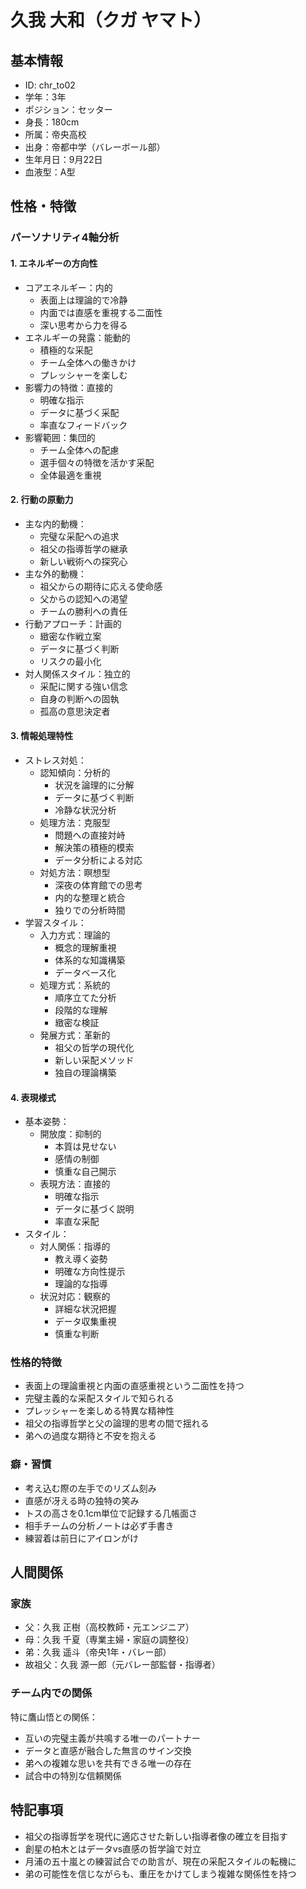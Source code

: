 # 久我 大和（クガ ヤマト）

## 基本情報

- ID: chr_to02
- 学年：3年
- ポジション：セッター
- 身長：180cm
- 所属：帝央高校
- 出身：帝都中学（バレーボール部）
- 生年月日：9月22日
- 血液型：A型

## 性格・特徴

### パーソナリティ4軸分析

#### 1. エネルギーの方向性

- コアエネルギー：内的
  - 表面上は理論的で冷静
  - 内面では直感を重視する二面性
  - 深い思考から力を得る
- エネルギーの発露：能動的
  - 積極的な采配
  - チーム全体への働きかけ
  - プレッシャーを楽しむ
- 影響力の特徴：直接的
  - 明確な指示
  - データに基づく采配
  - 率直なフィードバック
- 影響範囲：集団的
  - チーム全体への配慮
  - 選手個々の特徴を活かす采配
  - 全体最適を重視

#### 2. 行動の原動力

- 主な内的動機：
  - 完璧な采配への追求
  - 祖父の指導哲学の継承
  - 新しい戦術への探究心
- 主な外的動機：
  - 祖父からの期待に応える使命感
  - 父からの認知への渇望
  - チームの勝利への責任
- 行動アプローチ：計画的
  - 緻密な作戦立案
  - データに基づく判断
  - リスクの最小化
- 対人関係スタイル：独立的
  - 采配に関する強い信念
  - 自身の判断への固執
  - 孤高の意思決定者

#### 3. 情報処理特性

- ストレス対処：
  - 認知傾向：分析的
    - 状況を論理的に分解
    - データに基づく判断
    - 冷静な状況分析
  - 処理方法：克服型
    - 問題への直接対峙
    - 解決策の積極的模索
    - データ分析による対応
  - 対処方法：瞑想型
    - 深夜の体育館での思考
    - 内的な整理と統合
    - 独りでの分析時間
- 学習スタイル：
  - 入力方式：理論的
    - 概念的理解重視
    - 体系的な知識構築
    - データベース化
  - 処理方式：系統的
    - 順序立てた分析
    - 段階的な理解
    - 緻密な検証
  - 発展方式：革新的
    - 祖父の哲学の現代化
    - 新しい采配メソッド
    - 独自の理論構築

#### 4. 表現様式

- 基本姿勢：
  - 開放度：抑制的
    - 本質は見せない
    - 感情の制御
    - 慎重な自己開示
  - 表現方法：直接的
    - 明確な指示
    - データに基づく説明
    - 率直な采配
- スタイル：
  - 対人関係：指導的
    - 教え導く姿勢
    - 明確な方向性提示
    - 理論的な指導
  - 状況対応：観察的
    - 詳細な状況把握
    - データ収集重視
    - 慎重な判断

### 性格的特徴

- 表面上の理論重視と内面の直感重視という二面性を持つ
- 完璧主義的な采配スタイルで知られる
- プレッシャーを楽しめる特異な精神性
- 祖父の指導哲学と父の論理的思考の間で揺れる
- 弟への過度な期待と不安を抱える

### 癖・習慣

- 考え込む際の左手でのリズム刻み
- 直感が冴える時の独特の笑み
- トスの高さを0.1cm単位で記録する几帳面さ
- 相手チームの分析ノートは必ず手書き
- 練習着は前日にアイロンがけ

## 人間関係

### 家族

- 父：久我 正樹（高校教師・元エンジニア）
- 母：久我 千夏（専業主婦・家庭の調整役）
- 弟：久我 遥斗（帝央1年・バレー部）
- 故祖父：久我 源一郎（元バレー部監督・指導者）

### チーム内での関係

特に鷹山悟との関係：

- 互いの完璧主義が共鳴する唯一のパートナー
- データと直感が融合した無言のサイン交換
- 弟への複雑な思いを共有できる唯一の存在
- 試合中の特別な信頼関係

## 特記事項

- 祖父の指導哲学を現代に適応させた新しい指導者像の確立を目指す
- 創星の柏木とはデータvs直感の哲学論で対立
- 月浦の五十嵐との練習試合での助言が、現在の采配スタイルの転機に
- 弟の可能性を信じながらも、重圧をかけてしまう複雑な関係性を持つ
